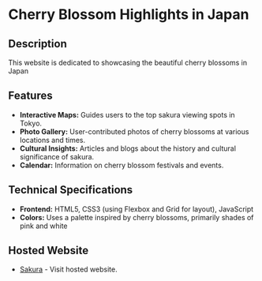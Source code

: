 # Cherry Blossom Highlights in Japan

## Description
This website is dedicated to showcasing the beautiful cherry blossoms in Japan

## Features
- **Interactive Maps:** Guides users to the top sakura viewing spots in Tokyo.
- **Photo Gallery:** User-contributed photos of cherry blossoms at various locations and times.
- **Cultural Insights:** Articles and blogs about the history and cultural significance of sakura.
- **Calendar:** Information on cherry blossom festivals and events.

## Technical Specifications
- **Frontend:** HTML5, CSS3 (using Flexbox and Grid for layout), JavaScript 
- **Colors:** Uses a palette inspired by cherry blossoms, primarily shades of pink and white

## Hosted Website
- [Sakura](https://silvinafigueroa.github.io/sakura/) - Visit  hosted website.
